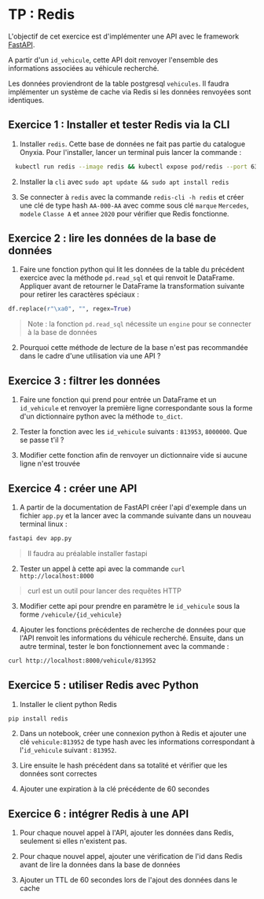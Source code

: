 
# TP : Redis

L'objectif de cet exercice est d'implémenter une API avec le framework [FastAPI](https://fastapi.tiangolo.com/#installation).

A partir d'un `id_vehicule`, cette API doit renvoyer l'ensemble des informations associées au véhicule recherché.

Les données proviendront de la table postgresql `vehicules`. Il faudra implémenter un système de cache via Redis si les données renvoyées sont identiques.

## Exercice 1 : Installer et tester Redis via la CLI

1. Installer `redis`. Cette base de données ne fait pas partie du catalogue Onyxia. Pour l'installer, lancer un terminal puis lancer la commande :
```bash
  kubectl run redis --image redis && kubectl expose pod/redis --port 6379
```

2. Installer la `cli` avec `sudo apt update && sudo apt install redis`

3. Se connecter à `redis` avec la commande `redis-cli -h redis` et créer une clé de type hash  `AA-000-AA` avec comme sous clé `marque` `Mercedes`, `modele` `Classe A` et `annee` `2020` pour vérifier que Redis fonctionne.


## Exercice 2 : lire les données de la base de données

1. Faire une fonction python qui lit les données de la table du précédent exercice avec la méthode `pd.read_sql` et qui renvoit le DataFrame. Appliquer avant de retourner le DataFrame la transformation suivante pour retirer les caractères spéciaux :

```python
df.replace(r"\xa0", "", regex=True)
```

> Note : la fonction `pd.read_sql` nécessite un `engine` pour se connecter à la base de données

2. Pourquoi cette méthode de lecture de la base n'est pas recommandée dans le cadre d'une utilisation via une API ?

## Exercice 3  : filtrer les données

1. Faire une fonction qui prend pour entrée un DataFrame et un `id_vehicule` et renvoyer la première ligne correspondante sous la forme d'un dictionnaire python avec la méthode `to_dict`.
2. Tester la fonction avec les `id_vehicule` suivants : `813953`, `8000000`. Que se passe t'il ?

3. Modifier cette fonction afin de renvoyer un dictionnaire vide si aucune ligne n'est trouvée

## Exercice 4 : créer une API

1. A partir de la documentation de FastAPI créer l'api d'exemple dans un fichier `app.py` et la lancer avec la commande suivante dans un nouveau terminal linux :


```bash
fastapi dev app.py
```

> Il faudra au préalable installer fastapi

2. Tester un appel à cette api avec la commande `curl http://localhost:8000`

> curl est un outil pour lancer des requêtes HTTP


3. Modifier cette api pour prendre en paramètre le `id_vehicule` sous la forme `/vehicule/{id_vehicule}`

4. Ajouter les fonctions précédentes de recherche de données pour que l'API renvoit les informations du véhicule recherché. Ensuite, dans un autre terminal, tester le bon fonctionnement avec la commande :

```bash
curl http://localhost:8000/vehicule/813952
```


## Exercice 5 : utiliser Redis avec Python

1. Installer le client python Redis

```bash
pip install redis
```

2. Dans un notebook, créer une connexion python à Redis et ajouter une clé `vehicule:813952` de type hash avec les informations correspondant à l'`id_vehicule` suivant : `813952`.

2. Lire ensuite le hash précédent dans sa totalité et vérifier que les données sont correctes

3. Ajouter une expiration à la clé précédente de 60 secondes

## Exercice 6 : intégrer Redis à une API

1. Pour chaque nouvel appel à l'API, ajouter les données dans Redis, seulement si elles n'existent pas.

2. Pour chaque nouvel appel, ajouter une vérification de l'id dans Redis avant de lire la données dans la base de données

3. Ajouter un TTL de 60 secondes lors de l'ajout des données dans le cache
